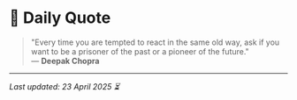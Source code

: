 # 📜 Daily Quote

> "Every time you are tempted to react in the same old way, ask if you want to be a prisoner of the past or a pioneer of the future."  
> — **Deepak Chopra**

---

_Last updated: 23 April 2025 ⏳_
